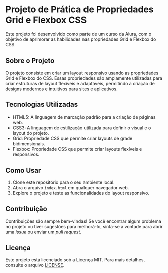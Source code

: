 # Projeto de Prática de Propriedades Grid e Flexbox CSS

Este projeto foi desenvolvido como parte de um curso da Alura, com o objetivo de aprimorar as habilidades nas propriedades Grid e Flexbox do CSS.

## Sobre o Projeto

O projeto consiste em criar um layout responsivo usando as propriedades Grid e Flexbox do CSS. Essas propriedades são amplamente utilizadas para criar estruturas de layout flexíveis e adaptáveis, permitindo a criação de designs modernos e intuitivos para sites e aplicativos.

## Tecnologias Utilizadas

- HTML5: A linguagem de marcação padrão para a criação de páginas web.
- CSS3: A linguagem de estilização utilizada para definir o visual e o layout do projeto.
- Grid: Propriedade CSS que permite criar layouts de grade bidimensionais.
- Flexbox: Propriedade CSS que permite criar layouts flexíveis e responsivos.

## Como Usar

1. Clone este repositório para o seu ambiente local.
2. Abra o arquivo `index.html` em qualquer navegador web.
3. Explore o projeto e teste as funcionalidades do layout responsivo.

## Contribuição

Contribuições são sempre bem-vindas! Se você encontrar algum problema no projeto ou tiver sugestões para melhorá-lo, sinta-se à vontade para abrir uma _issue_ ou enviar um _pull request_.

## Licença

Este projeto está licenciado sob a Licença MIT. Para mais detalhes, consulte o arquivo [LICENSE](LICENSE).
